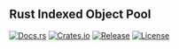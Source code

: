 ## Rust Indexed Object Pool
[![Docs.rs](https://img.shields.io/badge/docs.rs-rustdoc-green?style=for-the-badge)](https://docs.rs/crate/indexed-pool)
[![Crates.io](https://img.shields.io/crates/d/indexed-pool?style=for-the-badge)](https://crates.io/crates/indexed-pool)
[![Release](https://img.shields.io/github/workflow/status/crisidev/indexed-pool/ci?style=for-the-badge)](https://github.com/crisidev/indexed-pool/actions?query=workflow%3Aci)
[![License](https://img.shields.io/badge/license-MIT-blue?style=for-the-badge)](https://github.com/crisidev/indexed-pool/blob/master/LICENSE)
